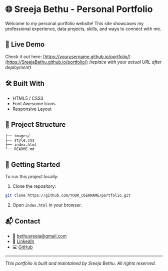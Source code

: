 # 🌐 Sreeja Bethu - Personal Portfolio

Welcome to my personal portfolio website! This site showcases my professional experience, data projects, skills, and ways to connect with me.

## 🔗 Live Demo
Check it out here: [https://yourusername.github.io/portfolio/](https://SreejaBethu.github.io/portfolio/) *(replace with your actual URL after deployment)*

## 🛠️ Built With
- HTML5 / CSS3
- Font Awesome Icons
- Responsive Layout

## 📁 Project Structure
```
├── images/
├── style.css
├── index.html
└── README.md
```

## 🚀 Getting Started
To run this project locally:
1. Clone the repository:
```bash
git clone https://github.com/YOUR_USERNAME/portfolio.git
```
2. Open `index.html` in your browser.

## 📬 Contact
- 📧 [bethusreeja@gmail.com](mailto:bethusreeja@gmail.com)
- 💼 [LinkedIn](https://www.linkedin.com/in/sreejabethu/)
- 💻 [GitHub](https://github.com/SreejaBethu)

---
_This portfolio is built and maintained by Sreeja Bethu. All rights reserved._
